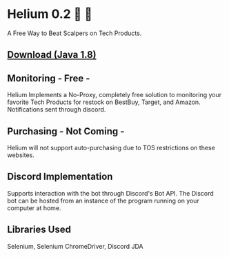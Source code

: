 # Helium 0.2 🏪 🔔

A Free Way to Beat Scalpers on Tech Products.

## [Download (Java 1.8)](https://github.com/Ryguy-1/Helium-0.2/blob/master/build/libs/MonitoringBotDistributionV1-0.2-uber.jar)

## Monitoring - Free - 

Helium Implements a No-Proxy, completely free solution to monitoring your favorite Tech Products for restock on BestBuy, Target, and Amazon.
Notifications sent through discord.

## Purchasing - Not Coming -

Helium will not support auto-purchasing due to TOS restrictions on these websites.

## Discord Implementation

Supports interaction with the bot through Discord's Bot API.
The Discord bot can be hosted from an instance of the program running on your computer at home.

## Libraries Used
Selenium, Selenium ChromeDriver, Discord JDA


